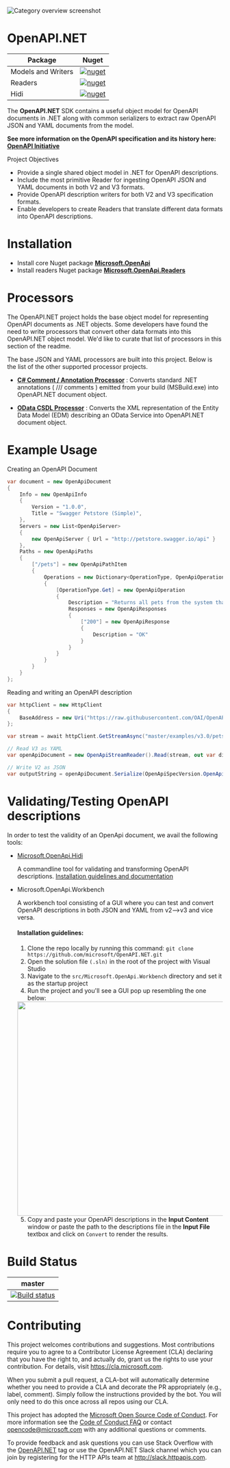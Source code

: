 ![Category overview screenshot](docs/images/oainet.png "Microsoft + OpenAPI = Love")

# OpenAPI.NET 

|Package|Nuget|
|--|--|
|Models and Writers|[![nuget](https://img.shields.io/nuget/v/Microsoft.OpenApi.svg)](https://www.nuget.org/packages/Microsoft.OpenApi/) |
|Readers | [![nuget](https://img.shields.io/nuget/v/Microsoft.OpenApi.Readers.svg)](https://www.nuget.org/packages/Microsoft.OpenApi.Readers/) |
|Hidi|[![nuget](https://img.shields.io/nuget/v/Microsoft.OpenApi.Hidi.svg)](https://www.nuget.org/packages/Microsoft.OpenApi.Hidi/)


The **OpenAPI.NET** SDK contains a useful object model for OpenAPI documents in .NET along with common serializers to extract raw OpenAPI JSON and YAML documents from the model.

**See more information on the OpenAPI specification and its history here: <a href="https://www.openapis.org">OpenAPI Initiative</a>**

Project Objectives 

- Provide a single shared object model in .NET for OpenAPI descriptions.
- Include the most primitive Reader for ingesting OpenAPI JSON and YAML documents in both V2 and V3 formats.
- Provide OpenAPI description writers for both V2 and V3 specification formats.
- Enable developers to create Readers that translate different data formats into OpenAPI descriptions. 

# Installation

- Install core Nuget package [**Microsoft.OpenApi**](https://www.nuget.org/packages/Microsoft.OpenApi)
- Install readers Nuget package [**Microsoft.OpenApi.Readers**](https://www.nuget.org/packages/Microsoft.OpenApi.Readers)

# Processors
The OpenAPI.NET project holds the base object model for representing OpenAPI documents as .NET objects. Some developers have found the need to write processors that convert other data formats into this OpenAPI.NET object model. We'd like to curate that list of processors in this section of the readme. 

The base JSON and YAML processors are built into this project. Below is the list of the other supported processor projects.

- [**C# Comment / Annotation Processor**](https://github.com/Microsoft/OpenAPI.NET.CSharpAnnotations) : Converts standard .NET annotations ( /// comments ) emitted from your build (MSBuild.exe) into OpenAPI.NET document object. 

- [**OData CSDL Processor**](https://github.com/Microsoft/OpenAPI.NET.OData) : Converts the XML representation of the Entity Data Model (EDM) describing an OData Service into OpenAPI.NET document object. 

# Example Usage

Creating an OpenAPI Document

```C#
var document = new OpenApiDocument
{
    Info = new OpenApiInfo
    {
        Version = "1.0.0",
        Title = "Swagger Petstore (Simple)",
    },
    Servers = new List<OpenApiServer>
    {
        new OpenApiServer { Url = "http://petstore.swagger.io/api" }
    },
    Paths = new OpenApiPaths
    {
        ["/pets"] = new OpenApiPathItem
        {
            Operations = new Dictionary<OperationType, OpenApiOperation>
            {
                [OperationType.Get] = new OpenApiOperation
                {
                    Description = "Returns all pets from the system that the user has access to",
                    Responses = new OpenApiResponses
                    {
                        ["200"] = new OpenApiResponse
                        {
                            Description = "OK"
                        }
                    }
                }
            }
        }
    }
};
```

Reading and writing an OpenAPI description

```C#
var httpClient = new HttpClient
{
    BaseAddress = new Uri("https://raw.githubusercontent.com/OAI/OpenAPI-Specification/")
};

var stream = await httpClient.GetStreamAsync("master/examples/v3.0/petstore.yaml");

// Read V3 as YAML
var openApiDocument = new OpenApiStreamReader().Read(stream, out var diagnostic);

// Write V2 as JSON
var outputString = openApiDocument.Serialize(OpenApiSpecVersion.OpenApi2_0, OpenApiFormat.Json);

```

# Validating/Testing OpenAPI descriptions
In order to test the validity of an OpenApi document, we avail the following tools:
- [Microsoft.OpenApi.Hidi](https://www.nuget.org/packages/Microsoft.OpenApi.Hidi)

    A commandline tool for validating and transforming OpenAPI descriptions. [Installation guidelines and documentation](https://github.com/microsoft/OpenAPI.NET/blob/vnext/src/Microsoft.OpenApi.Hidi/readme.md)

- Microsoft.OpenApi.Workbench

    A workbench tool consisting of a GUI where you can test and convert OpenAPI descriptions in both JSON and YAML from v2-->v3 and vice versa.

    #### Installation guidelines:
    1. Clone the repo locally by running this command:
        `git clone https://github.com/microsoft/OpenAPI.NET.git`
    2. Open the solution file `(.sln)` in the root of the project with Visual Studio
    3. Navigate to the `src/Microsoft.OpenApi.Workbench` directory and set it as the startup project
    4. Run the project and you'll see a GUI pop up resembling the one below:
    
    
    <img src="https://user-images.githubusercontent.com/36787645/235884441-f45d2ef7-c27b-4e1a-a890-d6f7fbef87c3.png" width="700" height="500">
    
    5. Copy and paste your OpenAPI descriptions in the **Input Content** window or paste the path to the descriptions file in the **Input File** textbox and click on `Convert` to render the results.

# Build Status

|**master**|
|--|
|[![Build status](https://ci.appveyor.com/api/projects/status/9l6hly3vjeu0tmtx/branch/master?svg=true)](https://ci.appveyor.com/project/MicrosoftOpenAPINETAdmin/openapi-net-54e7i/branch/master)|

# Contributing

This project welcomes contributions and suggestions.  Most contributions require you to agree to a
Contributor License Agreement (CLA) declaring that you have the right to, and actually do, grant us
the rights to use your contribution. For details, visit https://cla.microsoft.com.

When you submit a pull request, a CLA-bot will automatically determine whether you need to provide
a CLA and decorate the PR appropriately (e.g., label, comment). Simply follow the instructions
provided by the bot. You will only need to do this once across all repos using our CLA.

This project has adopted the [Microsoft Open Source Code of Conduct](https://opensource.microsoft.com/codeofconduct/).
For more information see the [Code of Conduct FAQ](https://opensource.microsoft.com/codeofconduct/faq/) or
contact [opencode@microsoft.com](mailto:opencode@microsoft.com) with any additional questions or comments.

To provide feedback and ask questions you can use Stack Overflow with the [OpenAPI.NET](https://stackoverflow.com/questions/tagged/openapi.net) tag or use the OpenAPI.NET Slack channel which you can join by registering for the HTTP APIs team at http://slack.httpapis.com.
